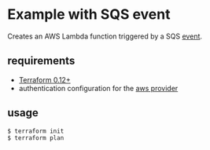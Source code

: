 # Example with SQS event

Creates an AWS Lambda function triggered by a SQS [event](https://docs.aws.amazon.com/lambda/latest/dg/with-sqs.html).

## requirements

- [Terraform 0.12+](https://www.terraform.io/)
- authentication configuration for the [aws provider](https://www.terraform.io/docs/providers/aws/)

## usage

```
$ terraform init
$ terraform plan
```
